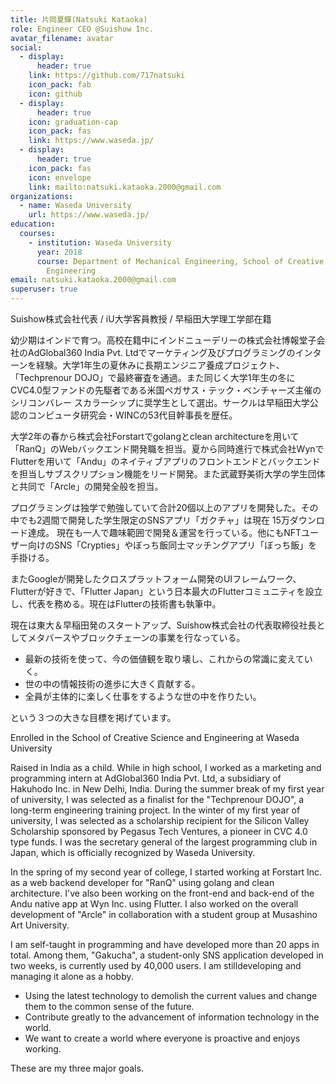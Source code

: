 ```yaml
---
title: 片岡夏輝(Natsuki Kataoka)
role: Engineer CEO @Suishow Inc.
avatar_filename: avatar
social:
  - display:
      header: true
    link: https://github.com/717natsuki
    icon_pack: fab
    icon: github
  - display:
      header: true
    icon: graduation-cap
    icon_pack: fas
    link: https://www.waseda.jp/
  - display:
      header: true
    icon_pack: fas
    icon: envelope
    link: mailto:natsuki.kataoka.2000@gmail.com
organizations:
  - name: Waseda University
    url: https://www.waseda.jp/
education:
  courses:
    - institution: Waseda University
      year: 2018
      course: Department of Mechanical Engineering, School of Creative Science and
        Engineering
email: natsuki.kataoka.2000@gmail.com
superuser: true
---
```


Suishow株式会社代表 / iU大学客員教授 / 早稲田大学理工学部在籍

幼少期はインドで育つ。高校在籍中にインドニューデリーの株式会社博報堂子会社のAdGlobal360 India Pvt. Ltdでマーケティング及びプログラミングのインターンを経験。大学1年生の夏休みに長期エンジニア養成プロジェクト、「Techprenour DOJO」で最終審査を通過。また同じく大学1年生の冬にCVC4.0型ファンドの先駆者である米国ペガサス・テック・ベンチャーズ主催のシリコンバレー スカラーシップに奨学生として選出。サークルは早稲田大学公認のコンピュータ研究会・WINCの53代目幹事長を歴任。

大学2年の春から株式会社Forstartでgolangとclean architectureを用いて「RanQ」のWebバックエンド開発職を担当。夏から同時進行で株式会社WynでFlutterを用いて「Andu」のネイティブアプリのフロントエンドとバックエンドを担当しサブスクリプション機能をリード開発。また武蔵野美術大学の学生団体と共同で「Arcle」の開発全般を担当。

プログラミングは独学で勉強していて合計20個以上のアプリを開発した。その中でも2週間で開発した学生限定のSNSアプリ「ガクチャ」は現在 15万ダウンロード達成。
現在も一人で趣味範囲で開発＆運営を行っている。他にもNFTユーザー向けのSNS「Crypties」やぼっち飯同士マッチングアプリ「ぼっち飯」を手掛ける。

またGoogleが開発したクロスプラットフォーム開発のUIフレームワーク、Flutterが好きで、「Flutter Japan」という日本最大のFlutterコミュニティを設立し、代表を務める。現在はFlutterの技術書も執筆中。

現在は東大＆早稲田発のスタートアップ、Suishow株式会社の代表取締役社長としてメタバースやブロックチェーンの事業を行なっている。

* 最新の技術を使って、今の価値観を取り壊し、これからの常識に変えていく。
* 世の中の情報技術の進歩に大きく貢献する。
* 全員が主体的に楽しく仕事をするような世の中を作りたい。

という３つの大きな目標を掲げています。

Enrolled in the School of Creative Science and Engineering at Waseda University

Raised in India as a child. While in high school, I worked as a marketing and programming intern at AdGlobal360 India Pvt. Ltd, a subsidiary of Hakuhodo Inc. in New Delhi, India. During the summer break of my first year of university, I was selected as a finalist for the "Techprenour DOJO", a long-term engineering training project. In the winter of my first year of university, I was selected as a scholarship recipient for the Silicon Valley Scholarship sponsored by Pegasus Tech Ventures, a pioneer in CVC 4.0 type funds. I was the secretary general of the largest programming club in Japan, which is officially recognized by Waseda University.

In the spring of my second year of college, I started working at Forstart Inc. as a web backend developer for "RanQ" using golang and clean architecture. I've also been working on the front-end and back-end of the Andu native app at Wyn Inc. using Flutter. I also worked on the overall development of "Arcle" in collaboration with a student group at Musashino Art University.

I am self-taught in programming and have developed more than 20 apps in total. Among them, "Gakucha", a student-only SNS application developed in two weeks, is currently used by 40,000 users.
I am stilldeveloping and managing it alone as a hobby.

* Using the latest technology to demolish the current values and change them to the common sense of the future.
* Contribute greatly to the advancement of information technology in the world.
* We want to create a world where everyone is proactive and enjoys working.

These are my three major goals.

<!-- {{< icon name="copy" pack="fas" >}} {{< staticref "https://resume.io/r/QyNQ9PuzP" "newtab" >}}resumé{{< /staticref >}} を表示. -->
